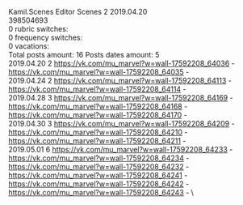 Kamil.Scenes	Editor Scenes 2 2019.04.20\
398504693\
0 rubric switches:\
0 frequency switches:\
0 vacations:\
Total posts amount: 16	Posts dates amount: 5\
2019.04.20 2 https://vk.com/mu_marvel?w=wall-17592208_64036 - https://vk.com/mu_marvel?w=wall-17592208_64035 - \
2019.04.24 2 https://vk.com/mu_marvel?w=wall-17592208_64113 - https://vk.com/mu_marvel?w=wall-17592208_64114 - \
2019.04.28 3 https://vk.com/mu_marvel?w=wall-17592208_64169 - https://vk.com/mu_marvel?w=wall-17592208_64168 - https://vk.com/mu_marvel?w=wall-17592208_64170 - \
2019.04.30 3 https://vk.com/mu_marvel?w=wall-17592208_64209 - https://vk.com/mu_marvel?w=wall-17592208_64210 - https://vk.com/mu_marvel?w=wall-17592208_64211 - \
2019.05.01 6 https://vk.com/mu_marvel?w=wall-17592208_64233 - https://vk.com/mu_marvel?w=wall-17592208_64234 - https://vk.com/mu_marvel?w=wall-17592208_64232 - https://vk.com/mu_marvel?w=wall-17592208_64241 - https://vk.com/mu_marvel?w=wall-17592208_64242 - https://vk.com/mu_marvel?w=wall-17592208_64243 - \
